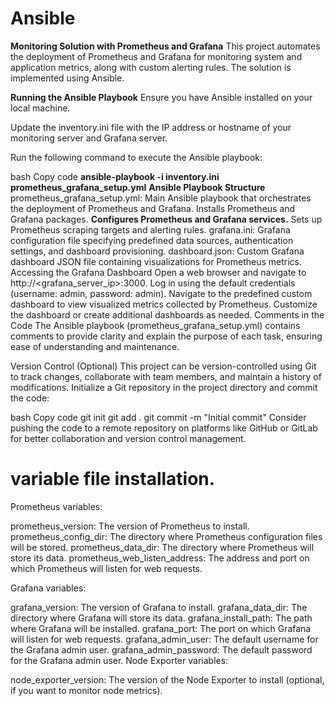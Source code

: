# Ansible
**Monitoring Solution with Prometheus and Grafana**
This project automates the deployment of Prometheus and Grafana for monitoring system and application metrics, along with custom alerting rules. The solution is implemented using Ansible.

**Running the Ansible Playbook**
Ensure you have Ansible installed on your local machine.

Update the inventory.ini file with the IP address or hostname of your monitoring server and Grafana server.

Run the following command to execute the Ansible playbook:

bash
Copy code
**ansible-playbook -i inventory.ini prometheus_grafana_setup.yml**
**Ansible Playbook Structure**
prometheus_grafana_setup.yml: Main Ansible playbook that orchestrates the deployment of Prometheus and Grafana.
Installs Prometheus and Grafana packages.
**Configures Prometheus and Grafana services.**
Sets up Prometheus scraping targets and alerting rules.
grafana.ini: Grafana configuration file specifying predefined data sources, authentication settings, and dashboard provisioning.
dashboard.json: Custom Grafana dashboard JSON file containing visualizations for Prometheus metrics.
Accessing the Grafana Dashboard
Open a web browser and navigate to http://<grafana_server_ip>:3000.
Log in using the default credentials (username: admin, password: admin).
Navigate to the predefined custom dashboard to view visualized metrics collected by Prometheus.
Customize the dashboard or create additional dashboards as needed.
Comments in the Code
The Ansible playbook (prometheus_grafana_setup.yml) contains comments to provide clarity and explain the purpose of each task, ensuring ease of understanding and maintenance.

Version Control (Optional)
This project can be version-controlled using Git to track changes, collaborate with team members, and maintain a history of modifications. Initialize a Git repository in the project directory and commit the code:

bash
Copy code
git init
git add .
git commit -m "Initial commit"
Consider pushing the code to a remote repository on platforms like GitHub or GitLab for better collaboration and version control management.


# variable file installation.
Prometheus variables:

prometheus_version: The version of Prometheus to install.
prometheus_config_dir: The directory where Prometheus configuration files will be stored.
prometheus_data_dir: The directory where Prometheus will store its data.
prometheus_web_listen_address: The address and port on which Prometheus will listen for web requests.

Grafana variables:

grafana_version: The version of Grafana to install.
grafana_data_dir: The directory where Grafana will store its data.
grafana_install_path: The path where Grafana will be installed.
grafana_port: The port on which Grafana will listen for web requests.
grafana_admin_user: The default username for the Grafana admin user.
grafana_admin_password: The default password for the Grafana admin user.
Node Exporter variables:

node_exporter_version: The version of the Node Exporter to install (optional, if you want to monitor node metrics).
